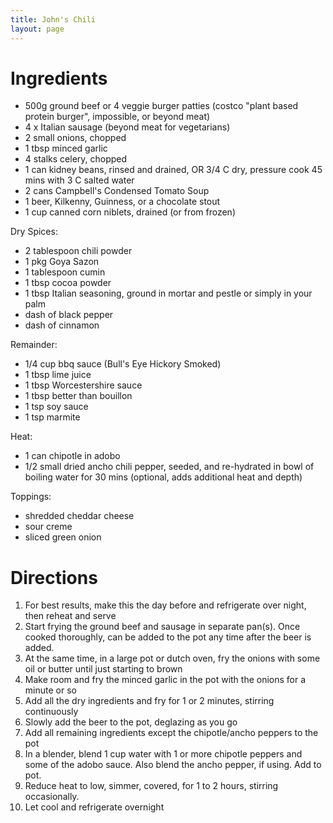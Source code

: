```yaml
---
title: John's Chili
layout: page
---
```


# Ingredients

* 500g ground beef or 4 veggie burger patties (costco "plant based protein burger", impossible, or beyond meat)
* 4 x Italian sausage (beyond meat for vegetarians)
* 2 small onions, chopped
* 1 tbsp minced garlic
* 4 stalks celery, chopped
* 1 can kidney beans, rinsed and drained, OR 3/4 C dry, pressure cook 45 mins with 3 C salted water
* 2 cans Campbell's Condensed Tomato Soup
* 1 beer, Kilkenny, Guinness, or a chocolate stout
* 1 cup canned corn niblets, drained (or from frozen)

Dry Spices:

* 2 tablespoon chili powder
* 1 pkg Goya Sazon
* 1 tablespoon cumin
* 1 tbsp cocoa powder
* 1 tbsp Italian seasoning, ground in mortar and pestle or simply in your palm
* dash of black pepper
* dash of cinnamon


Remainder:

* 1/4 cup bbq sauce (Bull's Eye Hickory Smoked)
* 1 tbsp lime juice
* 1 tbsp Worcestershire sauce
* 1 tbsp better than bouillon
* 1 tsp soy sauce
* 1 tsp marmite

Heat:

* 1 can chipotle in adobo
* 1/2 small dried ancho chili pepper, seeded, and re-hydrated in bowl of boiling water for 30 mins (optional, adds additional heat and depth)


Toppings:

* shredded cheddar cheese
* sour creme
* sliced green onion

# Directions

1. For best results, make this the day before and refrigerate over night, then reheat and serve
1. Start frying the ground beef and sausage in separate pan(s).  Once cooked thoroughly, can be added to the pot any time after the beer is added.
1. At the same time, in a large pot or dutch oven, fry the onions with some oil or butter until just starting to brown
1. Make room and fry the minced garlic in the pot with the onions for a minute or so
1. Add all the dry ingredients and fry for 1 or 2 minutes, stirring continuously
1. Slowly add the beer to the pot, deglazing as you go
1. Add all remaining ingredients except the chipotle/ancho peppers to the pot
1. In a blender, blend 1 cup water with 1 or more chipotle peppers and some of the adobo sauce.  Also blend the ancho pepper, if using.  Add to pot.
1. Reduce heat to low, simmer, covered, for 1 to 2 hours, stirring occasionally.
1. Let cool and refrigerate overnight
